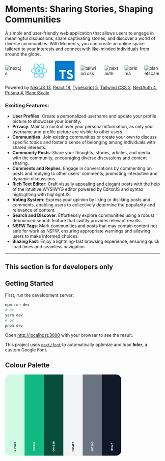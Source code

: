 # Moments: Sharing Stories, Shaping Communities

A simple and user-friendly web application that allows users to engage in meaningful discussions, share captivating stories, and discover a world of diverse communities. 
With Moments, you can create an online space tailored to your interests and connect with like-minded individuals from around the globe.
<br />

<div style="display: flex; justify-content: start; align-items: center; column-gap: 20px">
    <img src="https://camo.githubusercontent.com/e1e113df83e7731fdb90f6f0ab2eeb155fd1b48c27d99814dcf1c23c0acdc6a2/68747470733a2f2f6173736574732e76657263656c2e636f6d2f696d6167652f75706c6f61642f76313636323133303535392f6e6578746a732f49636f6e5f6461726b5f6261636b67726f756e642e706e67" width="64" alt="next.js"/>
    <img src="https://raw.githubusercontent.com/github/explore/80688e429a7d4ef2fca1e82350fe8e3517d3494d/topics/react/react.png" width="64" alt="supabase"/>
    <img src="https://raw.githubusercontent.com/github/explore/80688e429a7d4ef2fca1e82350fe8e3517d3494d/topics/typescript/typescript.png" width="64" alt="supabase"/>
    <img src="https://upload.wikimedia.org/wikipedia/commons/thumb/d/d5/Tailwind_CSS_Logo.svg/2048px-Tailwind_CSS_Logo.svg.png" width="64" alt="tailwind css"/>
    <img src="https://next-auth.js.org/img/logo/logo-sm.png" width="50" alt="next auth"/>
    <img src="https://i.pinimg.com/originals/39/b2/e4/39b2e4ad77c23a2c11e5950a7dfa2aec.png" width="50" alt="prisma"/>
    <img src="https://seeklogo.com/images/P/planetscale-logo-0EEA8CAEB4-seeklogo.com.png" width="50" alt="planetscale"/>
</div>


Powered by [NextJS 13](https://nextjs.org/), [React 18](https://react.dev), [Typescript 5](https://www.typescriptlang.org), [Tailwind CSS 3](https://tailwindcss.com), [NextAuth 4](https://next-auth.js.org), [Prisma 4](https://www.prisma.io), [PlanetScale](https://planetscale.com)

### Exciting Features:

- **User Profiles**: Create a personalized username and update your profile picture to showcase your identity.
- **Privacy**: Maintain control over your personal information, as only your username and profile picture are visible to other users.
- **Communities**: Join existing communities or create your own to discuss specific topics and foster a sense of belonging among individuals with shared interests.
- **Community Posts**: Share your thoughts, stories, articles, and media with the community, encouraging diverse discussions and content sharing.
- **Comments and Replies**: Engage in conversations by commenting on posts and replying to other users' comments, promoting interactive and dynamic discussions.
- **Rich Text Editor**: Craft visually appealing and elegant posts with the help of the intuitive WYSIWYG editor powered by EditorJS and syntax highlighting with highlightJS.
- **Voting System**: Express your opinion by liking or disliking posts and comments, enabling users to collectively determine the popularity and relevance of content.
- **Search and Discover**: Effortlessly explore communities using a robust debounced search feature that swiftly provides relevant results.
- **NSFW Tags**: Mark communities and posts that may contain content not safe for work as NSFW, ensuring appropriate warnings and allowing users to make informed choices.
- **Blazing Fast**: Enjoy a lightning-fast browsing experience, ensuring quick load times and seamless navigation.


<hr />

## This section is for developers only

## Getting Started

First, run the development server:

```bash
npm run dev
# or
yarn dev
# or
pnpm dev
```

Open [http://localhost:3000](http://localhost:3000) with your browser to see the result.

This project uses [`next/font`](https://nextjs.org/docs/basic-features/font-optimization) to automatically optimize and 
load ***Inter***, a custom Google Font.


## Colour Palette

<img src="color-palette.png" alt="Colour Palette for Together" style="border-radius: 1rem; width: 75%;"/>
